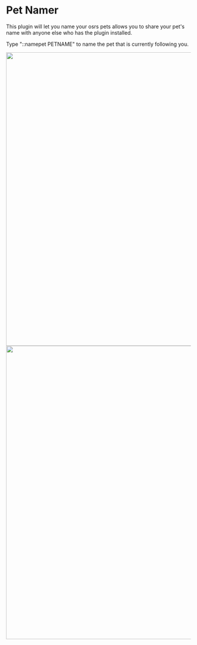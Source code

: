 # Pet Namer
This plugin will let you name your osrs pets allows you to share your pet's name with anyone else who has the plugin installed.

Type "::namepet PETNAME" to name the pet that is currently following you.

<img src="https://i.imgur.com/PDC0opY.png" width=800><img>
<img src="https://i.imgur.com/kB9gOJ2.png" width=800><img>